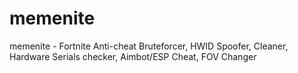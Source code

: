 # memenite
memenite - Fortnite Anti-cheat Bruteforcer, HWID Spoofer, Cleaner, Hardware Serials checker, Aimbot/ESP Cheat, FOV Changer
